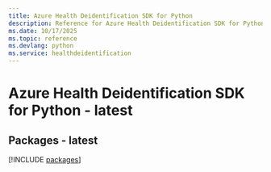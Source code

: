 ```yaml
---
title: Azure Health Deidentification SDK for Python
description: Reference for Azure Health Deidentification SDK for Python
ms.date: 10/17/2025
ms.topic: reference
ms.devlang: python
ms.service: healthdeidentification
---
```

# Azure Health Deidentification SDK for Python - latest
## Packages - latest
[!INCLUDE [packages](health-deidentification-index.md)]